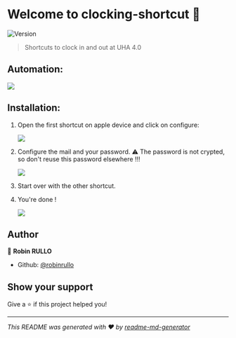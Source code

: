 # Welcome to clocking-shortcut 👋
![Version](https://img.shields.io/badge/version-1.0-blue.svg?cacheSeconds=2592000)

> Shortcuts to clock in and out at UHA 4.0

## Automation:

![](./workflow.png)

## Installation:

1. Open the first shortcut on apple device and click on configure:
   
   ![](./add.png)

2. Configure the mail and your password. 
   ⚠️ The password is not crypted, so don't reuse this password elsewhere !!!
   
   ![](./config.png)
   
3. Start over with the other shortcut.

4. You're done !
   
   ![](./done.png)

## Author

👤 **Robin RULLO**

* Github: [@robinrullo](https://github.com/robinrullo)

## Show your support

Give a ⭐️ if this project helped you!


***
_This README was generated with ❤️ by [readme-md-generator](https://github.com/kefranabg/readme-md-generator)_